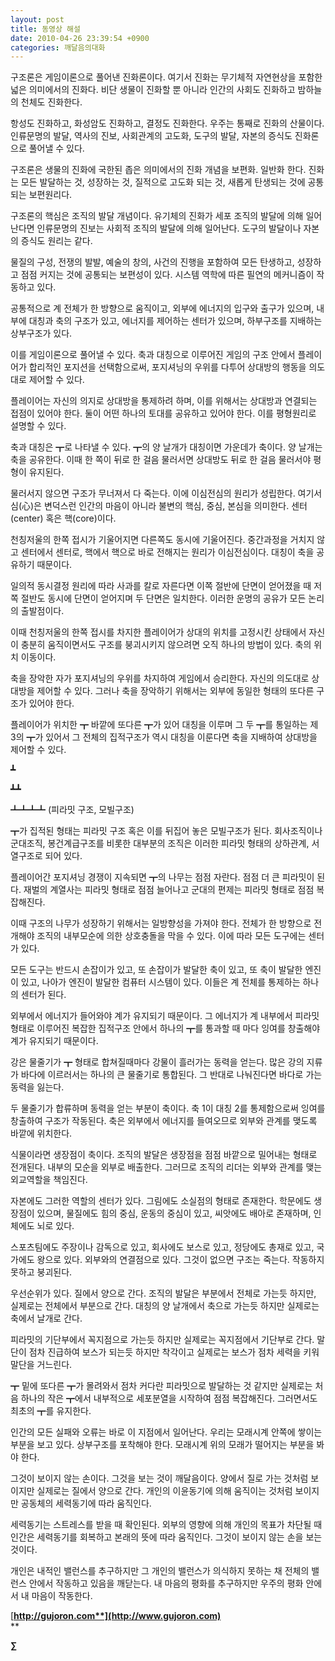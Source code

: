 ```yaml
---
layout: post
title: 동영상 해설
date: 2010-04-26 23:39:54 +0900
categories: 깨달음의대화
---
```

  






구조론은 게임이론으로 풀어낸 진화론이다. 여기서 진화는 무기체적 자연현상을 포함한 넓은 의미에서의 진화다. 비단 생물이 진화할 뿐 아니라 인간의 사회도 진화하고 밤하늘의 천체도 진화한다. 



항성도 진화하고, 화성암도 진화하고, 결정도 진화한다. 우주는 통째로 진화의 산물이다. 인류문명의 발달, 역사의 진보, 사회관계의 고도화, 도구의 발달, 자본의 증식도 진화론으로 풀어낼 수 있다.



구조론은 생물의 진화에 국한된 좁은 의미에서의 진화 개념을 보편화. 일반화 한다. 진화는 모든 발달하는 것, 성장하는 것, 질적으로 고도화 되는 것, 새롭게 탄생되는 것에 공통되는 보편원리다. 



구조론의 핵심은 조직의 발달 개념이다. 유기체의 진화가 세포 조직의 발달에 의해 일어난다면 인류문명의 진보는 사회적 조직의 발달에 의해 일어난다. 도구의 발달이나 자본의 증식도 원리는 같다.



물질의 구성, 전쟁의 발발, 예술의 창의, 사건의 진행을 포함하여 모든 탄생하고, 성장하고 점점 커지는 것에 공통되는 보편성이 있다. 시스템 역학에 따른 필연의 메커니즘이 작동하고 있다.



공통적으로 계 전체가 한 방향으로 움직이고, 외부에 에너지의 입구와 출구가 있으며, 내부에 대칭과 축의 구조가 있고, 에너지를 제어하는 센터가 있으며, 하부구조를 지배하는 상부구조가 있다. 



이를 게임이론으로 풀어낼 수 있다. 축과 대칭으로 이루어진 게임의 구조 안에서 플레이어가 합리적인 포지션을 선택함으로써, 포지셔닝의 우위를 다투어 상대방의 행동을 의도대로 제어할 수 있다.



플레이어는 자신의 의지로 상대방을 통제하려 하며, 이를 위해서는 상대방과 연결되는 접점이 있어야 한다. 둘이 어떤 하나의 토대를 공유하고 있어야 한다. 이를 평형원리로 설명할 수 있다. 



축과 대칭은 ┳로 나타낼 수 있다. ┳의 양 날개가 대칭이면 가운데가 축이다. 양 날개는 축을 공유한다. 이때 한 쪽이 뒤로 한 걸음 물러서면 상대방도 뒤로 한 걸음 물러서야 평형이 유지된다. 



물러서지 않으면 구조가 무너져서 다 죽는다. 이에 이심전심의 원리가 성립한다. 여기서 심(心)은 변덕스런 인간의 마음이 아니라 불변의 핵심, 중심, 본심을 의미한다. 센터(center) 혹은 핵(core)이다.



천칭저울의 한쪽 접시가 기울어지면 다른쪽도 동시에 기울어진다. 중간과정을 거치지 않고 센터에서 센터로, 핵에서 핵으로 바로 전해지는 원리가 이심전심이다. 대칭이 축을 공유하기 때문이다.



일의적 동시결정 원리에 따라 사과를 칼로 자른다면 이쪽 절반에 단면이 얻어졌을 때 저쪽 절반도 동시에 단면이 얻어지며 두 단면은 일치한다. 이러한 운명의 공유가 모든 논리의 출발점이다.



이때 천칭저울의 한쪽 접시를 차지한 플레이어가 상대의 위치를 고정시킨 상태에서 자신이 충분히 움직이면서도 구조를 붕괴시키지 않으려면 오직 하나의 방법이 있다. 축의 위치 이동이다. 



축을 장악한 자가 포지셔닝의 우위를 차지하여 게임에서 승리한다. 자신의 의도대로 상대방을 제어할 수 있다. 그러나 축을 장악하기 위해서는 외부에 동일한 형태의 또다른 구조가 있어야 한다. 



플레이어가 위치한 ┳ 바깥에 또다른 ┳가 있어 대칭을 이루며 그 두 ┳를 통일하는 제 3의 ┳가 있어서 그 전체의 집적구조가 역시 대칭을 이룬다면 축을 지배하여 상대방을 제어할 수 있다.



┻

┻┻

┻┻┻┻ (피라밋 구조, 모빌구조)



┳가 집적된 형태는 피라밋 구조 혹은 이를 뒤집어 놓은 모빌구조가 된다. 회사조직이나 군대조직, 봉건계급구조를 비롯한 대부분의 조직은 이러한 피라밋 형태의 상하관계, 서열구조로 되어 있다. 



플레이어간 포지셔닝 경쟁이 지속되면 ┳의 나무는 점점 자란다. 점점 더 큰 피라밋이 된다. 재벌의 계열사는 피라밋 형태로 점점 늘어나고 군대의 편제는 피라밋 형태로 점점 복잡해진다. 



이때 구조의 나무가 성장하기 위해서는 일방향성을 가져야 한다. 전체가 한 방향으로 전개해야 조직의 내부모순에 의한 상호충돌을 막을 수 있다. 이에 따라 모든 도구에는 센터가 있다. 



모든 도구는 반드시 손잡이가 있고, 또 손잡이가 발달한 축이 있고, 또 축이 발달한 엔진이 있고, 나아가 엔진이 발달한 컴퓨터 시스템이 있다. 이들은 계 전체를 통제하는 하나의 센터가 된다. 



외부에서 에너지가 들어와야 계가 유지되기 때문이다. 그 에너지가 계 내부에서 피라밋 형태로 이루어진 복잡한 집적구조 안에서 하나의 ┳를 통과할 때 마다 잉여를 창출해야 계가 유지되기 때문이다. 



강은 물줄기가 ┳ 형태로 합쳐질때마다 강물이 흘러가는 동력을 얻는다. 많은 강의 지류가 바다에 이르러서는 하나의 큰 물줄기로 통합된다. 그 반대로 나눠진다면 바다로 가는 동력을 잃는다.



두 물줄기가 합류하며 동력을 얻는 부분이 축이다. 축 1이 대칭 2를 통제함으로써 잉여를 창출하여 구조가 작동된다. 축은 외부에서 에너지를 들여오므로 외부와 관계를 맺도록 바깥에 위치한다.



식물이라면 생장점이 축이다. 조직의 발달은 생장점을 점점 바깥으로 밀어내는 형태로 전개된다. 내부의 모순을 외부로 배출한다. 그러므로 조직의 리더는 외부와 관계를 맺는 외교역할을 책임진다.



자본에도 그러한 역할의 센터가 있다. 그림에도 소실점의 형태로 존재한다. 학문에도 생장점이 있으며, 물질에도 힘의 중심, 운동의 중심이 있고, 씨앗에도 배아로 존재하며, 인체에도 뇌로 있다.



스포츠팀에도 주장이나 감독으로 있고, 회사에도 보스로 있고, 정당에도 총재로 있고, 국가에도 왕으로 있다. 외부와의 연결점으로 있다. 그것이 없으면 구조는 죽는다. 작동하지 못하고 붕괴된다.



우선순위가 있다. 질에서 양으로 간다. 조직의 발달은 부분에서 전체로 가는듯 하지만, 실제로는 전체에서 부분으로 간다. 대칭의 양 날개에서 축으로 가는듯 하지만 실제로는 축에서 날개로 간다. 



피라밋의 기단부에서 꼭지점으로 가는듯 하지만 실제로는 꼭지점에서 기단부로 간다. 말단이 점차 진급하여 보스가 되는듯 하지만 착각이고 실제로는 보스가 점차 세력을 키워 말단을 거느린다. 



┳ 밑에 또다른 ┳가 몰려와서 점차 커다란 피라밋으로 발달하는 것 같지만 실제로는 처음 하나의 작은 ┳에서 내부적으로 세포분열을 시작하여 점점 복잡해진다. 그러면서도 최초의 ┳를 유지한다.



인간의 모든 실패와 오류는 바로 이 지점에서 일어난다. 우리는 모래시계 안쪽에 쌓이는 부분을 보고 있다. 상부구조를 포착해야 한다. 모래시계 위의 모래가 떨어지는 부분을 봐야 한다.



그것이 보이지 않는 손이다. 그것을 보는 것이 깨달음이다. 양에서 질로 가는 것처럼 보이지만 실제로는 질에서 양으로 간다. 개인의 이윤동기에 의해 움직이는 것처럼 보이지만 공동체의 세력동기에 따라 움직인다.



세력동기는 스트레스를 받을 때 확인된다. 외부의 영향에 의해 개인의 목표가 차단될 때 인간은 세력동기를 회복하고 본래의 뜻에 따라 움직인다. 그것이 보이지 않는 손을 보는 것이다.



개인은 내적인 밸런스를 추구하지만 그 개인의 밸런스가 의식하지 못하는 채 전체의 밸런스 안에서 작동하고 있음을 깨닫는다. 내 마음의 평화를 추구하지만 우주의 평화 안에서 내 마음이 작동한다.







[**http://gujoron.com**](http://www.gujoron.com)**  
** 

**∑**